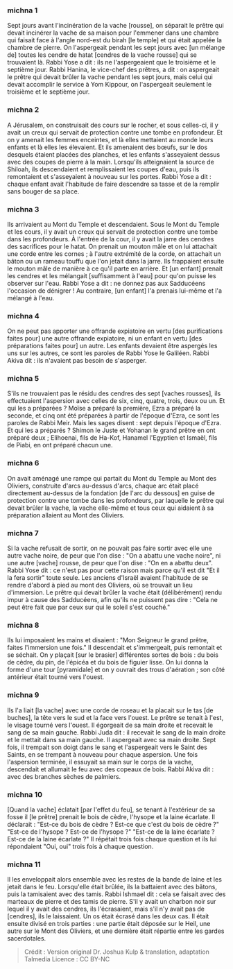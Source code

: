 
### michna 1
Sept jours avant l'incinération de la vache [rousse], on séparait le prêtre qui devait incinérer la vache de sa maison pour l'emmener dans une chambre qui faisait face à l'angle nord-est du birah [le temple] et qui était appelée la chambre de pierre. On l'aspergeait pendant les sept jours avec [un mélange de] toutes les cendre de hatat [cendres de la vache rousse] qui se trouvaient là. Rabbi Yose a dit : ils ne l'aspergeaient que le troisième et le septième jour. Rabbi Hanina, le vice-chef des prêtres, a dit : on aspergeait le prêtre qui devait brûler la vache pendant les sept jours, mais celui qui devait accomplir le service à Yom Kippour, on l'aspergeait seulement le troisième et le septième jour.

### michna 2
A Jérusalem, on construisait des cours sur le rocher, et sous celles-ci, il y avait un creux qui servait de protection contre une tombe en profondeur. Et on y amenait les femmes enceintes, et là elles mettaient au monde leurs enfants et là elles les élevaient. Et ils amenaient des bœufs, sur le dos desquels étaient placées des planches, et les enfants s'asseyaient dessus avec des coupes de pierre à la main. Lorsqu'ils atteignaient la source de Shiloah, ils descendaient et remplissaient les coupes d'eau, puis ils remontaient et s'asseyaient à nouveau sur les portes. Rabbi Yose a dit : chaque enfant avait l'habitude de faire descendre sa tasse et de la remplir sans bouger de sa place.

### michna 3
Ils arrivaient au Mont du Temple et descendaient. Sous le Mont du Temple et les cours, il y avait un creux qui servait de protection contre une tombe dans les profondeurs. À l'entrée de la cour, il y avait la jarre des cendres des sacrifices pour le hatat. On prenait un mouton mâle et on lui attachait une corde entre les cornes ; à l'autre extrémité de la corde, on attachait un bâton ou un rameau touffu que l'on jetait dans la jarre. Ils frappaient ensuite le mouton mâle de manière à ce qu'il parte en arrière. Et [un enfant] prenait les cendres et les mélangait [suffisamment à l'eau] pour qu'on puisse les observer sur l'eau. Rabbi Yose a dit : ne donnez pas aux Sadducéens l'occasion de dénigrer ! Au contraire, [un enfant] l'a prenais lui-même et l'a mélangé à l'eau.

### michna 4
On ne peut pas apporter une offrande expiatoire en vertu [des purifications faites pour] une autre offrande expiatoire, ni un enfant en vertu [des préparations faites pour] un autre. Les enfants devaient être aspergés les uns sur les autres, ce sont les paroles de Rabbi Yose le Galiléen. Rabbi Akiva dit : ils n'avaient pas besoin de s'asperger.

### michna 5
S'ils ne trouvaient pas le résidu des cendres des sept [vaches rousses], ils effectuaient l'aspersion avec celles de six, cinq, quatre, trois, deux ou un. Et qui les a préparées ? Moïse a préparé la première, Ezra a préparé la seconde, et cinq ont été préparées à partir de l'époque d'Ezra, ce sont les paroles de Rabbi Meir. Mais les sages disent : sept depuis l'époque d'Ezra. Et qui les a préparés ? Shimon le Juste et Yohanan le grand prêtre en ont préparé deux ; Elihoenai, fils de Ha-Kof, Hanamel l'Egyptien et Ismaël, fils de Piabi, en ont préparé chacun une.

### michna 6
On avait aménagé une rampe qui partait du Mont du Temple au Mont des Oliviers, construite d'arcs au-dessus d'arcs, chaque arc était placé directement au-dessus de la fondation [de l'arc du dessous] en guise de protection contre une tombe dans les profondeurs, par laquelle le prêtre qui devait brûler la vache, la vache elle-même et tous ceux qui aidaient à sa préparation allaient au Mont des Oliviers.

### michna 7
Si la vache refusait de sortir, on ne pouvait pas faire sortir avec elle une autre vache noire, de peur que l'on dise : "On a abattu une vache noire", ni une autre [vache] rousse, de peur que l'on dise : "On en a abattu deux". Rabbi Yose dit : ce n'est pas pour cette raison mais parce qu'il est dit "Et il la fera sortir" toute seule. Les anciens d'Israël avaient l'habitude de se rendre d'abord à pied au mont des Oliviers, où se trouvait un lieu d'immersion. Le prêtre qui devait brûler la vache était (délibérément) rendu impur à cause des Sadducéens, afin qu'ils ne puissent pas dire : "Cela ne peut être fait que par ceux sur qui le soleil s'est couché."

### michna 8
Ils lui imposaient les mains et disaient : "Mon Seigneur le grand prêtre, faites l'immersion une fois." Il descendait et s'immergeait, puis remontait et se séchait. On y plaçait [sur le brasier] différentes sortes de bois : du bois de cèdre, du pin, de l'épicéa et du bois de figuier lisse. On lui donna la forme d'une tour [pyramidale] et on y ouvrait des trous d'aération ; son côté antérieur était tourné vers l'ouest.

### michna 9
Ils l'a liait [la vache] avec une corde de roseau et la placait sur le tas [de buches], la tête vers le sud et la face vers l'ouest. Le prêtre se tenait à l'est, le visage tourné vers l'ouest. Il égorgeait de sa main droite et recevait le sang de sa main gauche. Rabbi Juda dit : il recevait le sang de la main droite et le mettait dans sa main gauche. Il aspergeait avec sa main droite. Sept fois, il trempait son doigt dans le sang et l'aspergeait vers le Saint des Saints, en se trempant à nouveau pour chaque aspersion. Une fois l'aspersion terminée, il essuyait sa main sur le corps de la vache, descendait et allumait le feu avec des copeaux de bois. Rabbi Akiva dit : avec des branches sèches de palmiers.

### michna 10
[Quand la vache] éclatait [par l'effet du feu], se tenant à l'extérieur de sa fosse il [le prêtre] prenait le bois de cèdre, l'hysope et la laine écarlate. Il déclarait : "Est-ce du bois de cèdre ? Est-ce que c'est du bois de cèdre ?" "Est-ce de l'hysope ? Est-ce de l'hysope ?" "Est-ce de la laine écarlate ? Est-ce de la laine écarlate ?" Il répétait trois fois chaque question et ils lui répondaient "Oui, oui" trois fois à chaque question.

### michna 11
Il les enveloppait alors ensemble avec les restes de la bande de laine et les jetait dans le feu. Lorsqu'elle était brûlée, ils la battaient avec des bâtons, puis la tamisaient avec des tamis. Rabbi Ishmael dit : cela se faisait avec des marteaux de pierre et des tamis de pierre. S'il y avait un charbon noir sur lequel il y avait des cendres, ils l'écrasaient, mais s'il n'y avait pas de [cendres], ils le laissaient. Un os était écrasé dans les deux cas. Il était ensuite divisé en trois parties : une partie était déposée sur le Heil, une autre sur le Mont des Oliviers, et une dernière était répartie entre les gardes sacerdotales.

>Crédit : Version original Dr. Joshua Kulp & translation, adaptation Talmedia
>Licence : CC BY-NC